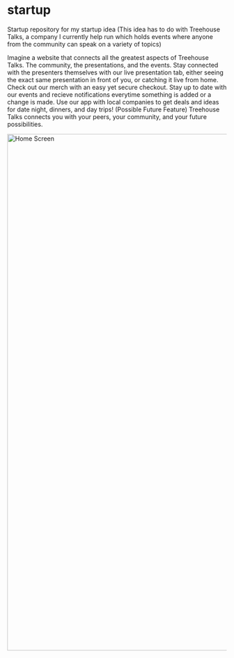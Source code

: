 # startup
Startup repository for my startup idea
(This idea has to do with Treehouse Talks, a company I currently help run which holds events where anyone from the community can speak on a variety of topics)

Imagine a website that connects all the greatest aspects of Treehouse Talks. The community, the presentations, and the events. Stay connected with the presenters themselves with our live presentation tab, either seeing the exact same presentation in front of you, or catching it live from home. Check out our merch with an easy yet secure checkout. Stay up to date with our events and recieve notifications everytime something is added or a change is made. Use our app with local companies to get deals and ideas for date night, dinners, and day trips! (Possible Future Feature) Treehouse Talks connects you with your peers, your community, and your future possibilities.


<img width="1187" alt="Home Screen" src="[https://user-images.githubusercontent.com/123520140/215215052-384494cf-23dd-4169-9305-b6e76ca924fc.png](https://github.com/Tweagan11/startup/blob/main/Checkout%20Screen.png)">
